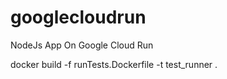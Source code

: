 # googlecloudrun
NodeJs App On Google Cloud Run



docker build -f runTests.Dockerfile -t test_runner .
